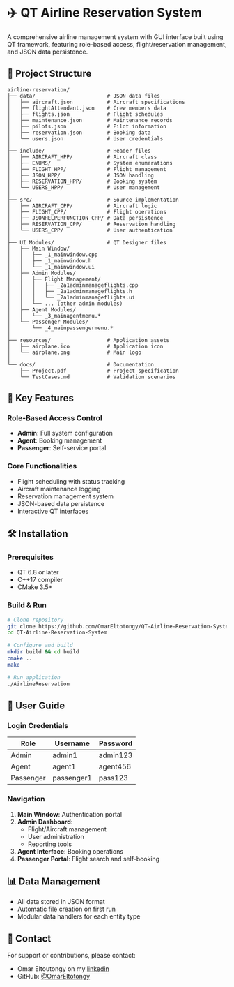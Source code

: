 # ✈️ QT Airline Reservation System
A comprehensive airline management system with GUI interface built using QT framework, featuring role-based access, flight/reservation management, and JSON data persistence.

## 📂 Project Structure

```
airline-reservation/
├── data/                       # JSON data files
│   ├── aircraft.json           # Aircraft specifications
│   ├── flightAttendant.json    # Crew members data
│   ├── flights.json            # Flight schedules
│   ├── maintenance.json        # Maintenance records
│   ├── pilots.json             # Pilot information
│   ├── reservation.json        # Booking data
│   └── users.json              # User credentials
│
├── include/                    # Header files
│   ├── AIRCRAFT_HPP/           # Aircraft class
│   ├── ENUMS/                  # System enumerations
│   ├── FLIGHT_HPP/             # Flight management
│   ├── JSON_HPP/               # JSON handling
│   ├── RESERVATION_HPP/        # Booking system
│   └── USERS_HPP/              # User management
│
├── src/                        # Source implementation
│   ├── AIRCRAFT_CPP/           # Aircraft logic
│   ├── FLIGHT_CPP/             # Flight operations
│   ├── JSONHELPERFUNCTION_CPP/ # Data persistence
│   ├── RESERVATION_CPP/        # Reservation handling
│   └── USERS_CPP/              # User authentication
│
├── UI Modules/                 # QT Designer files
│   ├── Main Window/
│   │   ├── _1_mainwindow.cpp
│   │   ├── _1_mainwindow.h
│   │   └── _1_mainwindow.ui
│   ├── Admin Modules/
│   │   ├── Flight Management/
│   │   │   ├── _2a1adminmanageflights.cpp
│   │   │   ├── _2a1adminmanageflights.h
│   │   │   └── _2a1adminmanageflights.ui
│   │   └── ... (other admin modules)
│   ├── Agent Modules/
│   │   └── _3_mainagentmenu.*
│   └── Passenger Modules/
│       └── _4_mainpassengermenu.*
│
├── resources/                  # Application assets
│   ├── airplane.ico            # Application icon
│   └── airplane.png            # Main logo
│
└── docs/                       # Documentation
    ├── Project.pdf             # Project specification
    └── TestCases.md            # Validation scenarios
```

## 🌟 Key Features

### Role-Based Access Control
- **Admin**: Full system configuration
- **Agent**: Booking management
- **Passenger**: Self-service portal

### Core Functionalities
- Flight scheduling with status tracking
- Aircraft maintenance logging
- Reservation management system
- JSON-based data persistence
- Interactive QT interfaces

## 🛠️ Installation

### Prerequisites
- QT 6.8 or later
- C++17 compiler
- CMake 3.5+

### Build & Run
```bash
# Clone repository
git clone https://github.com/OmarEltotongy/QT-Airline-Reservation-System.git
cd QT-Airline-Reservation-System

# Configure and build
mkdir build && cd build
cmake ..
make

# Run application
./AirlineReservation
```

## 👥 User Guide

### Login Credentials
| Role      | Username  | Password    |
|-----------|-----------|-------------|
| Admin     | admin1    | admin123    |
| Agent     | agent1    | agent456    |
| Passenger | passenger1| pass123     |

### Navigation
1. **Main Window**: Authentication portal
2. **Admin Dashboard**: 
   - Flight/Aircraft management
   - User administration
   - Reporting tools
3. **Agent Interface**: Booking operations
4. **Passenger Portal**: Flight search and self-booking

## 📊 Data Management
- All data stored in JSON format
- Automatic file creation on first run
- Modular data handlers for each entity type

## 📧 Contact
For support or contributions, please contact:
- Omar Eltoutongy on my [linkedin](https://www.linkedin.com/in/omar-eltoutongy/) 
- GitHub: [@OmarEltotongy](https://github.com/OmarEltotongy)
```
